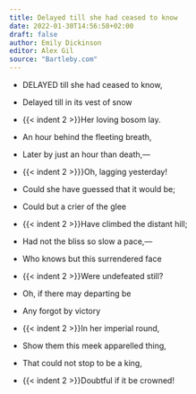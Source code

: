 ```yaml
---
title: Delayed till she had ceased to know
date: 2022-01-30T14:56:58+02:00
draft: false
author: Emily Dickinson
editor: Alex Gil
source: "Bartleby.com"
---
```


- DELAYED till she had ceased to know,
- Delayed till in its vest of snow
- {{< indent 2 >}}Her loving bosom lay.
- An hour behind the fleeting breath,
- Later by just an hour than death,—
- {{< indent 2 >}}}Oh, lagging yesterday!


- Could she have guessed that it would be;
- Could but a crier of the glee
- {{< indent 2 >}}Have climbed the distant hill;
- Had not the bliss so slow a pace,—
- Who knows but this surrendered face
- {{< indent 2 >}}Were undefeated still?


- Oh, if there may departing be
- Any forgot by victory
- {{< indent 2 >}}In her imperial round,
- Show them this meek apparelled thing,
- That could not stop to be a king,
- {{< indent 2 >}}Doubtful if it be crowned!
